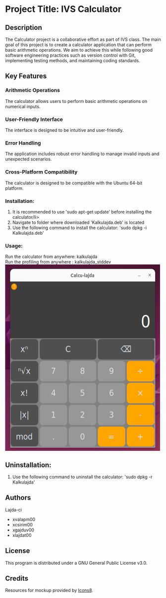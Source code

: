 # Project Title: IVS Calculator

## Description

The Calculator project is a collaborative effort as part of IVS class.
The main goal of this project is to create a calculator application that can perform basic arithmetic operations.
We aim to achieve this while following good software engineering practices such as version control with Git, implementing testing methods, and maintaining coding standards.

## Key Features

### Arithmetic Operations

The calculator allows users to perform basic arithmetic operations on numerical inputs.

### User-Friendly Interface

The interface is designed to be intuitive and user-friendly.

### Error Handling

The application includes robust error handling to manage invalid inputs and unexpected scenarios.

### Cross-Platform Compatibility

The calculator is designed to be compatible with the Ubuntu 64-bit platform.

### Installation:

<ol>
  <li>It is recommended to use 'sudo apt-get update' before installing the calculator/li>
  <li>Navigate to folder where downloaded 'Kalkulajda.deb' is located</li>
  <li>Use the following command to install the calculator: 'sudo dpkg -i Kalkulajda.deb' </li>
</ol>
	
### Usage:
Run the calculator from anywhere: kalkulajda <br>
Run the profiling from anywhere : kalkulajda_stddev <br>
<img src="screenshot.png" alt="Calculator" width="500" height="600">
	
## Uninstallation:
<ol>
  <li>Use the following command to uninstall the calculator: 'sudo dpkg -r Kalkulajda' </li>
</ol>

## Authors

Lajda-ci

<ul>
  <li>xvalapm00</li>
  <li>xcsirim00</li>
  <li>xgajduv00</li>  
  <li>xlajdat00</li>
</ul>
    
## License

This program is distributed under a GNU General Public License v3.0.

## Credits

Resources for mockup provided by [Icons8](https://icons8.com).
